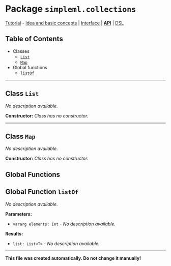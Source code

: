 # Package `simpleml.collections`

[Tutorial][tutorial] - [Idea and basic concepts][tutorial_concepts] | [Interface][tutorial_interface] | [**API**][api] | [DSL][dsl-tutorial]

[tutorial]: ../../Tutorial.md
[tutorial_concepts]: ../../Tutorial-Basic-Concepts.md
[tutorial_interface]: ../../Tutorial-The-Simple-ML-Interface.md
[api]: ./README.md
[dsl-tutorial]: ../../DSL/tutorial/README.md


## Table of Contents

* Classes
  * [`List`](#class-List)
  * [`Map`](#class-Map)
* Global functions
  * [`listOf`](#global-function-listOf)

----------

<a name='class-List'/>

## Class `List`
_No description available._

**Constructor:** _Class has no constructor._


----------

<a name='class-Map'/>

## Class `Map`
_No description available._

**Constructor:** _Class has no constructor._


## Global Functions

<a name='global-function-listOf'/>

## Global Function `listOf`
_No description available._

**Parameters:**
* `vararg elements: Int` - _No description available._

**Results:**
* `list: List<T>` - _No description available._

----------

**This file was created automatically. Do not change it manually!**
